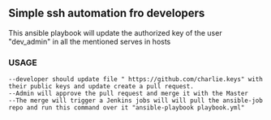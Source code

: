 ## Simple ssh automation fro developers
This ansible playbook will update the authorized key of the user "dev_admin" in all the mentioned serves in hosts


### USAGE
```
--developer should update file " https://github.com/charlie.keys" with their public keys and update create a pull request.
--Admin will approve the pull request and merge it with the Master
--The merge will trigger a Jenkins jobs will will pull the ansible-job repo and run this command over it "ansible-playbook playbook.yml"
```
